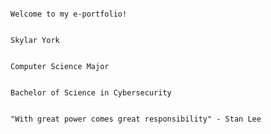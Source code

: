 																													Welcome to my e-portfolio!

																														Skylar York

																													Computer Science Major

																												Bachelor of Science in Cybersecurity

																											"With great power comes great responsibility" - Stan Lee
